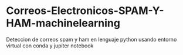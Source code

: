 # Correos-Electronicos-SPAM-Y-HAM-machinelearning
Deteccion de correos spam y ham en lenguaje python usando entorno virtual con conda y jupiter notebook
